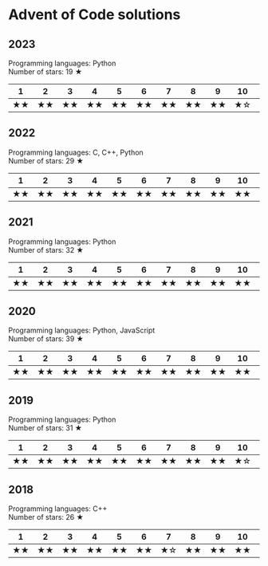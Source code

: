 # Advent of Code solutions

## 2023

Programming languages: Python  
Number of stars: 19 ★

| 1 | 2 | 3 | 4 | 5 | 6 | 7 | 8 | 9 | 10 | 11 | 12 | 13 | 14 | 15 | 16 | 17 | 18 | 19 | 20 | 21 | 22 | 23 | 24 | 25 |
|---|---|---|---|---|---|---|---|---|----|----|----|----|----|----|----|----|----|----|----|----|----|----|----|----|
| ★★ | ★★ | ★★ | ★★ | ★★ | ★★ | ★★ | ★★ | ★★ | ★☆ | ☆☆ | ☆☆ | ☆☆ | ☆☆ | ☆☆ | ☆☆ | ☆☆ | ☆☆ | ☆☆ | ☆☆ | ☆☆ | ☆☆ | ☆☆ | ☆☆ | ☆☆ |

## 2022

Programming languages: C, C++, Python  
Number of stars: 29 ★

| 1 | 2 | 3 | 4 | 5 | 6 | 7 | 8 | 9 | 10 | 11 | 12 | 13 | 14 | 15 | 16 | 17 | 18 | 19 | 20 | 21 | 22 | 23 | 24 | 25 |
|---|---|---|---|---|---|---|---|---|----|----|----|----|----|----|----|----|----|----|----|----|----|----|----|----|
| ★★ | ★★ | ★★ | ★★ | ★★ | ★★ | ★★ | ★★ | ★★ | ★★ | ★☆ | ★★ | ★★ | ★★ | ★★ | ☆☆ | ☆☆ | ☆☆ | ☆☆ | ☆☆ | ☆☆ | ☆☆ | ☆☆ | ☆☆ | ☆☆ |

## 2021

Programming languages: Python  
Number of stars: 32 ★

| 1 | 2 | 3 | 4 | 5 | 6 | 7 | 8 | 9 | 10 | 11 | 12 | 13 | 14 | 15 | 16 | 17 | 18 | 19 | 20 | 21 | 22 | 23 | 24 | 25 |
|---|---|---|---|---|---|---|---|---|----|----|----|----|----|----|----|----|----|----|----|----|----|----|----|----|
| ★★ | ★★ | ★★ | ★★ | ★★ | ★★ | ★★ | ★★ | ★★ | ★★ | ★★ | ★☆ | ★★ | ★★ | ★☆ | ★★ | ☆☆ | ★★ | ☆☆ | ☆☆ | ☆☆ | ☆☆ | ☆☆ | ☆☆ | ☆☆ |

## 2020

Programming languages: Python, JavaScript  
Number of stars: 39 ★

| 1 | 2 | 3 | 4 | 5 | 6 | 7 | 8 | 9 | 10 | 11 | 12 | 13 | 14 | 15 | 16 | 17 | 18 | 19 | 20 | 21 | 22 | 23 | 24 | 25 |
|---|---|---|---|---|---|---|---|---|----|----|----|----|----|----|----|----|----|----|----|----|----|----|----|----|
| ★★ | ★★ | ★★ | ★★ | ★★ | ★★ | ★★ | ★★ | ★★ | ★★ | ★★ | ★★ | ★☆ | ★☆ | ★☆ | ★★ | ★★ | ★★ | ☆☆ | ☆☆ | ☆☆ | ★★ | ★☆ | ★★ | ★☆ |

## 2019

Programming languages: Python  
Number of stars: 31 ★

| 1 | 2 | 3 | 4 | 5 | 6 | 7 | 8 | 9 | 10 | 11 | 12 | 13 | 14 | 15 | 16 | 17 | 18 | 19 | 20 | 21 | 22 | 23 | 24 | 25 |
|---|---|---|---|---|---|---|---|---|----|----|----|----|----|----|----|----|----|----|----|----|----|----|----|----|
| ★★ | ★★ | ★★ | ★★ | ★★ | ★★ | ★★ | ★★ | ★★ | ★☆ | ★★ | ★☆ | ★☆ | ★★ | ★★ | ★★ | ★☆ | ☆☆ | ★☆ | ☆☆ | ☆☆ | ☆☆ | ☆☆ | ☆☆ | ☆☆ |

## 2018

Programming languages: C++  
Number of stars: 26 ★

| 1 | 2 | 3 | 4 | 5 | 6 | 7 | 8 | 9 | 10 | 11 | 12 | 13 | 14 | 15 | 16 | 17 | 18 | 19 | 20 | 21 | 22 | 23 | 24 | 25 |
|---|---|---|---|---|---|---|---|---|----|----|----|----|----|----|----|----|----|----|----|----|----|----|----|----|
| ★★ | ★★ | ★★ | ★★ | ★★ | ★★ | ★☆ | ★★ | ★★ | ★★ | ★★ | ★★ | ☆☆ | ☆☆ | ☆☆ | ★★ | ☆☆ | ☆☆ | ★☆ | ☆☆ | ☆☆ | ☆☆ | ☆☆ | ☆☆ | ☆☆ |
